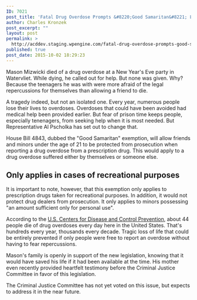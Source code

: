 ```yaml
---
ID: 7021
post_title: 'Fatal Drug Overdose Prompts &#8220;Good Samaritan&#8221; Legislation'
author: Charles Kronzek
post_excerpt: ""
layout: post
permalink: >
  http://acddev.staging.wpengine.com/fatal-drug-overdose-prompts-good-samaritan-legislation.html
published: true
post_date: 2015-10-02 18:29:23
---
```

<span style="font-weight: 400;">Mason Mizwicki died of a drug overdose at a New Year's Eve party in Watervliet. While dying, he called out for help. But none was given. Why? Because the teenagers he was with were more afraid of the legal repercussions for themselves than allowing a friend to die. </span><!--more-->

<span style="font-weight: 400;">A tragedy indeed, but not an isolated one. Every year, numerous people lose their lives to overdoses. Overdoses that could have been avoided had medical help been provided earlier. But fear of prison time keeps people, especially tenenagers, from seeking help when it is most needed. But Representative Al Pscholka has set out to change that.</span>

<span style="font-weight: 400;">House Bill 4843, dubbed the "Good Samaritan" exemption, will allow friends and minors under the age of 21 to be protected from prosecution when reporting a drug overdose from a prescription drug. This would apply to a drug overdose suffered either by themselves or someone else.</span>

<h2>Only applies in cases of recreational purposes</h2>

<span style="font-weight: 400;">It is important to note, however, that this exemption only applies to prescription drugs taken for recreational purposes. In addition, it would not protect drug dealers from prosecution. It only applies to minors possessing "</span><span style="font-weight: 400;">an amount sufficient only for personal use".</span>

<span style="font-weight: 400;">According to the <a href="http://www.cdc.gov/" target="_blank">U.S. Centers for Disease and Control Prevention</a>, about 44 people die of drug overdoses every day here in the United States. That's hundreds every year, thousands every decade. Tragic loss of life that could be entirely prevented if only people were free to report an overdose without having to fear repercussions.</span>

<span style="font-weight: 400;">Mason's family is openly in support of the new legislation, knowing that it would have saved his life if it had been available at the time. His mother even recently provided heartfelt testimony before the Criminal Justice Committee in favor of this legislation.</span>

<span style="font-weight: 400;">The Criminal Justice Committee has not yet voted on this issue, but expects to address it in the near future.</span>
